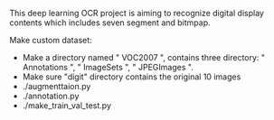 This deep learning OCR project is aiming to recognize digital display contents which includes seven segment and bitmpap. 


Make custom dataset: 
- Make a directory named " VOC2007 ", contains three directory: " Annotations ", " ImageSets ", " JPEGImages ".
- Make sure "digit" directory contains the original 10 images
- ./augmenttaion.py
- ./annotation.py
- ./make_train_val_test.py 

